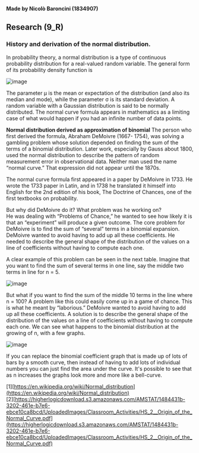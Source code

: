 **Made by Nicolò Baroncini (1834907)**

## Research (9_R)
### History and derivation of the normal distribution.

In probability theory, a normal distribution is a type of continuous probability distribution for a real-valued random variable. The general form of its probability density function is

![image](https://user-images.githubusercontent.com/78324346/140704520-ff0d4191-ed83-4f22-a865-5f8be09a5b4a.png)

The parameter μ is the mean or expectation of the distribution (and also its median and mode), while the parameter σ is its standard deviation. A random variable with a Gaussian distribution is said to be normally distributed. The normal curve formula appears in mathematics as a limiting case of what would happen if you had an
infinite number of data points.

**Normal distribution derived as approximation of binomial**
The person who first derived the formula, Abraham DeMoivre (1667- 1754), was solving a gambling
problem whose solution depended on finding the sum of the terms of a binomial distribution. Later work, especially by Gauss about 1800, used the normal distribution to describe the pattern of random measurement error in observational data. Neither man used the name “normal curve.” That expression did not appear until the 1870s. 

The normal curve formula first appeared in a paper by DeMoivre in 1733. He wrote the 1733 paper in Latin, and in 1738 he translated it himself into English for the 2nd edition of his book, The Doctrine of Chances, one of the first textbooks on probability.

But why did DeMoivre do it? What problem was he working on? \
He was dealing with “Problems of Chance,” he wanted to see how likely it is that an “experiment” will produce a given outcome. The core problem for DeMoivre is to find the sum of “several” terms in a binomial expansion. DeMoivre wanted to avoid having to add up all these coefficients. He needed to describe the general shape of the distribution of the values on a line of coefficients without having to compute each one.

A clear example of this problem can be seen in the next table. Imagine that you want to find the sum of several terms in one line, say the middle two terms in line for n = 5.

![image](https://user-images.githubusercontent.com/78324346/140706662-4a38cd4f-80e5-4c16-b5b1-97407494f302.png)

But what if you want to find the sum of the middle 10 terms in the line where n = 100? A problem like this could easily come up in a game of chance. This is what he meant by “laborious.” DeMoivre wanted to avoid having to add up all these coefficients. A solution is to describe the general shape of the distribution of the values on a line of coefficients without having to compute each one. We can see what happens to the binomial distribution at the growing of n, with a few graphs.

![image](https://user-images.githubusercontent.com/78324346/140707527-169152ce-c03e-4b86-941d-cccf332a48d7.png)

If you can replace the binomial coefficient graph that is made up of lots of bars by a smooth curve, then instead of having to add lots of individual numbers you can just find the area under the curve. It's possible to see that as n increases the graphs look more and more like a
bell-curve.



[1][https://en.wikipedia.org/wiki/Normal_distribution](https://en.wikipedia.org/wiki/Normal_distribution) \
[2][https://higherlogicdownload.s3.amazonaws.com/AMSTAT/1484431b-3202-461e-b7e6-ebce10ca8bcd/UploadedImages/Classroom_Activities/HS_2__Origin_of_the_Normal_Curve.pdf](https://higherlogicdownload.s3.amazonaws.com/AMSTAT/1484431b-3202-461e-b7e6-ebce10ca8bcd/UploadedImages/Classroom_Activities/HS_2__Origin_of_the_Normal_Curve.pdf)
